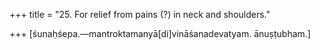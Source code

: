 +++
title = "25. For relief from pains (?) in neck and shoulders."

+++
[śunaḥśepa.—mantroktamanyā[di]vināśanadevatyam. ānuṣṭubham.]
